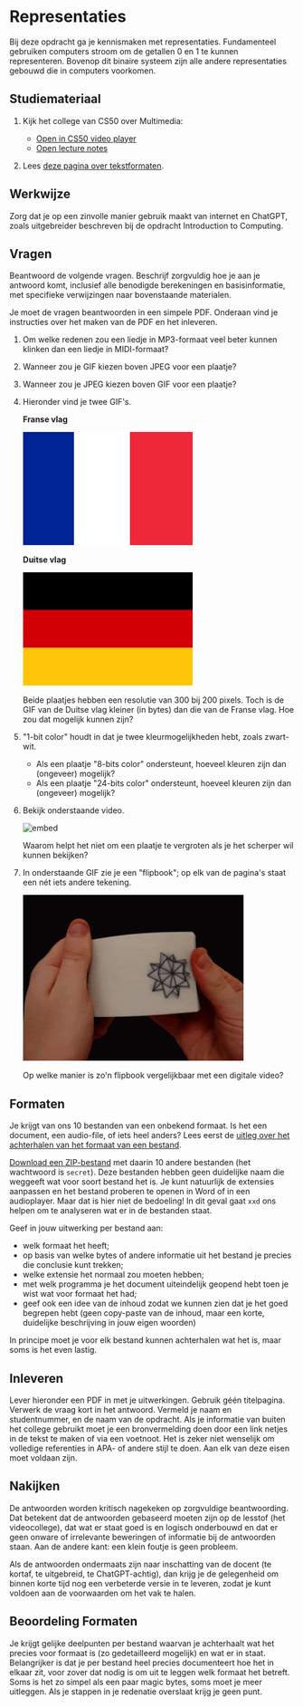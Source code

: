 # Representaties

Bij deze opdracht ga je kennismaken met representaties. Fundamenteel gebruiken computers stroom om de getallen 0 en 1 te kunnen representeren. Bovenop dit binaire systeem zijn alle andere representaties gebouwd die in computers voorkomen.

## Studiemateriaal

1.  Kijk het college van CS50 over Multimedia:

    - [Open in CS50 video player](https://video.cs50.io/kccUxGDsMAQ?screen=d9eb5UAlvWc)
    - [Open lecture notes](https://cs50.harvard.edu/ap/2021/curriculum/technology/notes/multimedia/)

2.  Lees [deze pagina over tekstformaten](/onderwerpen/representaties/formaten).

## Werkwijze

Zorg dat je op een zinvolle manier gebruik maakt van internet en ChatGPT, zoals uitgebreider beschreven bij de opdracht Introduction to Computing.

## Vragen

Beantwoord de volgende vragen. Beschrijf zorgvuldig hoe je aan je antwoord komt, inclusief alle benodigde berekeningen en basisinformatie, met specifieke verwijzingen naar bovenstaande materialen.

Je moet de vragen beantwoorden in een simpele PDF. Onderaan vind je instructies over het maken van de PDF en het inleveren.

1.  Om welke redenen zou een liedje in MP3-formaat veel beter kunnen klinken dan een liedje in MIDI-formaat?

2.  Wanneer zou je GIF kiezen boven JPEG voor een plaatje?

3.  Wanneer zou je JPEG kiezen boven GIF voor een plaatje?

4.  Hieronder vind je twee GIF's.

    **Franse vlag**

    ![French Flag: blue, white and red from left to right, each being a bit wider than the previous](300px-Civil_and_Naval_Ensign_of_France.svg.png)

    **Duitse vlag**

    ![German Flag: black, red and yellow from top to bottom in equal parts](1280px-Flag_of_Germany.svg.png)

    Beide plaatjes hebben een resolutie van 300 bij 200 pixels. Toch is de GIF van de Duitse vlag kleiner (in bytes) dan die van de Franse vlag. Hoe zou dat mogelijk kunnen zijn?

5.  "1-bit color" houdt in dat je twee kleurmogelijkheden hebt, zoals zwart-wit.

    - Als een plaatje "8-bits color" ondersteunt, hoeveel kleuren zijn dan (ongeveer) mogelijk?
    - Als een plaatje "24-bits color" ondersteunt, hoeveel kleuren zijn dan (ongeveer) mogelijk?

6.  Bekijk onderstaande video.

    ![embed](https://www.youtube.com/embed/WwnI0RS6J5A)

    Waarom helpt het niet om een plaatje te vergroten als je het scherper wil kunnen bekijken?

7.  In onderstaande GIF zie je een "flipbook"; op elk van de pagina's staat een nét iets andere tekening.

    ![Someone showing an animation in a flipbook](giphy.gif)

    Op welke manier is zo'n flipbook vergelijkbaar met een digitale video?

## Formaten

Je krijgt van ons 10 bestanden van een onbekend formaat. Is het een document, een audio-file, of iets heel anders? Lees eerst de [uitleg over het achterhalen van het formaat van een bestand](../formaten/).

[Download een ZIP-bestand](../formaten/files.zip) met daarin 10 andere bestanden (het wachtwoord is `secret`). Deze bestanden hebben geen duidelijke naam die weggeeft wat voor soort bestand het is. Je kunt natuurlijk de extensies aanpassen en het bestand proberen te openen in Word of in een audioplayer. Maar dat is hier niet de bedoeling! In dit geval gaat `xxd` ons helpen om te analyseren wat er in de bestanden staat.

Geef in jouw uitwerking per bestand aan:

- welk formaat het heeft;
- op basis van welke bytes of andere informatie uit het bestand je precies die conclusie kunt trekken;
- welke extensie het normaal zou moeten hebben;
- met welk programma je het document uiteindelijk geopend hebt toen je wist wat voor formaat het had;
- geef ook een idee van de inhoud zodat we kunnen zien dat je het goed begrepen hebt (geen copy-paste van de inhoud, maar een korte, duidelijke beschrijving in jouw eigen woorden)

In principe moet je voor elk bestand kunnen achterhalen wat het is, maar soms is het even lastig.

## Inleveren

Lever hieronder een PDF in met je uitwerkingen. Gebruik géén titelpagina. Verwerk de vraag kort in het antwoord. Vermeld je naam en studentnummer, en de naam van de opdracht. Als je informatie van buiten het college gebruikt moet je een bronvermelding doen door een link netjes in de tekst te maken of via een voetnoot. Het is zeker niet wenselijk om volledige referenties in APA- of andere stijl te doen. Aan elk van deze eisen moet voldaan zijn.

## Nakijken

De antwoorden worden kritisch nagekeken op zorgvuldige beantwoording. Dat betekent dat de antwoorden gebaseerd moeten zijn op de lesstof (het videocollege), dat wat er staat goed is en logisch onderbouwd en dat er geen onware of irrelevante beweringen of informatie bij de antwoorden staan. Aan de andere kant: een klein foutje is geen probleem.

Als de antwoorden ondermaats zijn naar inschatting van de docent (te kortaf, te uitgebreid, te ChatGPT-achtig), dan krijg je de gelegenheid om binnen korte tijd nog een verbeterde versie in te leveren, zodat je kunt voldoen aan de voorwaarden om het vak te halen.

## Beoordeling Formaten

Je krijgt gelijke deelpunten per bestand waarvan je achterhaalt wat het precies voor formaat is (zo gedetailleerd mogelijk) en wat er in staat. Belangrijker is dat je per bestand heel precies documenteert hoe het in elkaar zit, voor zover dat nodig is om uit te leggen welk formaat het betreft. Soms is het zo simpel als een paar magic bytes, soms moet je meer uitleggen. Als je stappen in je redenatie overslaat krijg je geen punt.



